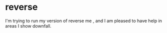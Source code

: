# reverse
I'm trying to run my version of reverse me , and I am pleased to have help in areas I show downfall.
